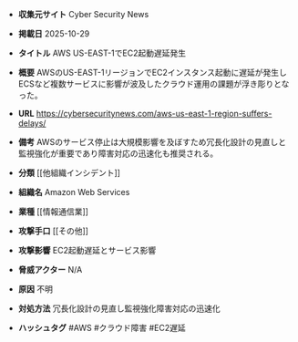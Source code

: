 - **収集元サイト**
Cyber Security News

- **掲載日**
2025-10-29

- **タイトル**
AWS US-EAST-1でEC2起動遅延発生

- **概要**
AWSのUS-EAST-1リージョンでEC2インスタンス起動に遅延が発生しECSなど複数サービスに影響が波及したクラウド運用の課題が浮き彫りとなった。

- **URL**
https://cybersecuritynews.com/aws-us-east-1-region-suffers-delays/

- **備考**
AWSのサービス停止は大規模影響を及ぼすため冗長化設計の見直しと監視強化が重要であり障害対応の迅速化も推奨される。

- **分類**
[[他組織インシデント]]

- **組織名**
Amazon Web Services

- **業種**
[[情報通信業]]

- **攻撃手口**
[[その他]]

- **攻撃影響**
EC2起動遅延とサービス影響

- **脅威アクター**
N/A

- **原因**
不明

- **対処方法**
冗長化設計の見直し監視強化障害対応の迅速化

- **ハッシュタグ**
#AWS #クラウド障害 #EC2遅延
